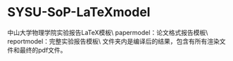 # SYSU-SoP-LaTeXmodel
中山大学物理学院实验报告LaTeX模板\\
papermodel：论文格式报告模板\\
reportmodel：完整实验报告模板\\
文件夹内是编译后的结果，包含有所有渲染文件和最终的pdf文件。
